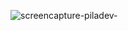 <!-- Add image -->

![screencapture-piladev-](https://github.com/Pilag6/pila.dev/assets/79191808/68f83e26-b353-48ba-83cf-b45dff57792a)
